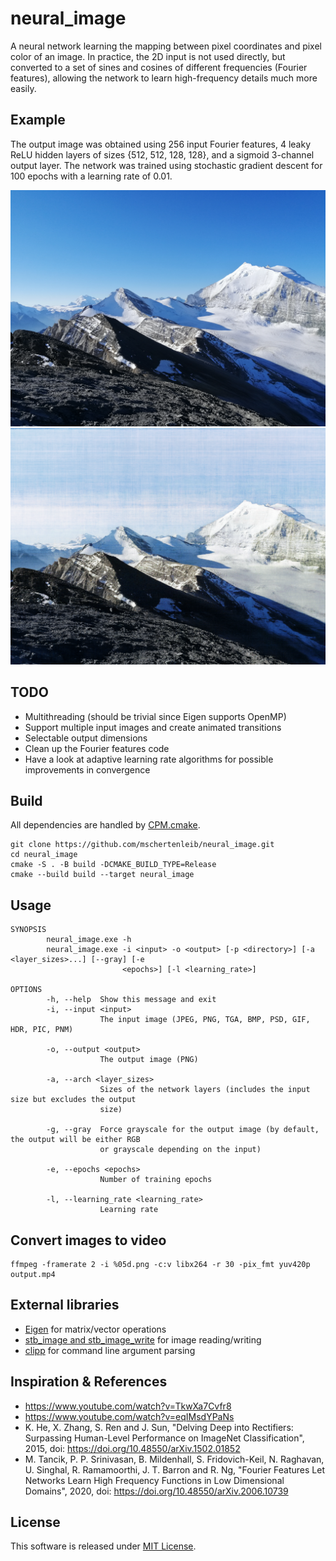 # neural_image

A neural network learning the mapping between pixel coordinates and pixel color
of an image. In practice, the 2D input is not used directly, but converted to a
set of sines and cosines of different frequencies (Fourier features), allowing
the network to learn high-frequency details much more easily.

## Example

The output image was obtained using 256 input Fourier features, 4 leaky ReLU
hidden layers of sizes {512, 512, 128, 128}, and a sigmoid 3-channel output
layer.
The network was trained using stochastic gradient descent for 100 epochs with a
learning rate of 0.01.

![Input](images/input.png)
![Output](images/output.png)

## TODO

- Multithreading (should be trivial since Eigen supports OpenMP)
- Support multiple input images and create animated transitions
- Selectable output dimensions
- Clean up the Fourier features code
- Have a look at adaptive learning rate algorithms for possible improvements in
  convergence

## Build

All dependencies are handled
by [CPM.cmake](https://github.com/cpm-cmake/CPM.cmake).

```
git clone https://github.com/mschertenleib/neural_image.git
cd neural_image
cmake -S . -B build -DCMAKE_BUILD_TYPE=Release
cmake --build build --target neural_image
```

## Usage

```
SYNOPSIS
        neural_image.exe -h
        neural_image.exe -i <input> -o <output> [-p <directory>] [-a <layer_sizes>...] [--gray] [-e
                         <epochs>] [-l <learning_rate>]

OPTIONS
        -h, --help  Show this message and exit
        -i, --input <input>
                    The input image (JPEG, PNG, TGA, BMP, PSD, GIF, HDR, PIC, PNM)

        -o, --output <output>
                    The output image (PNG)

        -a, --arch <layer_sizes>
                    Sizes of the network layers (includes the input size but excludes the output
                    size)

        -g, --gray  Force grayscale for the output image (by default, the output will be either RGB
                    or grayscale depending on the input)

        -e, --epochs <epochs>
                    Number of training epochs

        -l, --learning_rate <learning_rate>
                    Learning rate
```

## Convert images to video

```
ffmpeg -framerate 2 -i %05d.png -c:v libx264 -r 30 -pix_fmt yuv420p output.mp4
```

## External libraries

- [Eigen](https://eigen.tuxfamily.org/index.php?title=Main_Page) for
  matrix/vector operations
- [stb_image and stb_image_write](https://github.com/nothings/stb) for image
  reading/writing
- [clipp](https://github.com/muellan/clipp) for command line argument parsing

## Inspiration & References

- https://www.youtube.com/watch?v=TkwXa7Cvfr8
- https://www.youtube.com/watch?v=eqIMsdYPaNs
- K. He, X. Zhang, S. Ren and J. Sun, "Delving Deep into Rectifiers: Surpassing
  Human-Level Performance on ImageNet Classification", 2015,
  doi: https://doi.org/10.48550/arXiv.1502.01852
- M. Tancik, P. P. Srinivasan, B. Mildenhall, S. Fridovich-Keil, N. Raghavan, U.
  Singhal, R. Ramamoorthi, J. T. Barron and R. Ng, "Fourier Features Let
  Networks Learn High Frequency Functions in Low Dimensional Domains", 2020,
  doi: https://doi.org/10.48550/arXiv.2006.10739

## License

This software is released under [MIT License](LICENSE).
